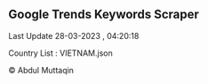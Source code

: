 

## Google Trends Keywords Scraper 
 
Last Update 28-03-2023 , 04:20:18

Country List :
VIETNAM.json



© Abdul Muttaqin 
